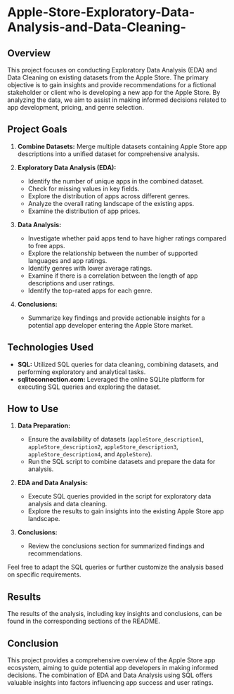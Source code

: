 # Apple-Store-Exploratory-Data-Analysis-and-Data-Cleaning-

## Overview

This project focuses on conducting Exploratory Data Analysis (EDA) and Data Cleaning on existing datasets from the Apple Store. The primary objective is to gain insights and provide recommendations for a fictional stakeholder or client who is developing a new app for the Apple Store. By analyzing the data, we aim to assist in making informed decisions related to app development, pricing, and genre selection.

## Project Goals

1. **Combine Datasets:** Merge multiple datasets containing Apple Store app descriptions into a unified dataset for comprehensive analysis.

2. **Exploratory Data Analysis (EDA):**
   - Identify the number of unique apps in the combined dataset.
   - Check for missing values in key fields.
   - Explore the distribution of apps across different genres.
   - Analyze the overall rating landscape of the existing apps.
   - Examine the distribution of app prices.

3. **Data Analysis:**
   - Investigate whether paid apps tend to have higher ratings compared to free apps.
   - Explore the relationship between the number of supported languages and app ratings.
   - Identify genres with lower average ratings.
   - Examine if there is a correlation between the length of app descriptions and user ratings.
   - Identify the top-rated apps for each genre.

4. **Conclusions:**
   - Summarize key findings and provide actionable insights for a potential app developer entering the Apple Store market.

## Technologies Used

- **SQL:** Utilized SQL queries for data cleaning, combining datasets, and performing exploratory and analytical tasks.
- **sqliteconnection.com:** Leveraged the online SQLite platform for executing SQL queries and exploring the dataset.

## How to Use

1. **Data Preparation:**
   - Ensure the availability of datasets (`appleStore_description1`, `appleStore_description2`, `appleStore_description3`, `appleStore_description4`, and `AppleStore`).
   - Run the SQL script to combine datasets and prepare the data for analysis.

2. **EDA and Data Analysis:**
   - Execute SQL queries provided in the script for exploratory data analysis and data cleaning.
   - Explore the results to gain insights into the existing Apple Store app landscape.

3. **Conclusions:**
   - Review the conclusions section for summarized findings and recommendations.

Feel free to adapt the SQL queries or further customize the analysis based on specific requirements.

## Results

The results of the analysis, including key insights and conclusions, can be found in the corresponding sections of the README.

## Conclusion

This project provides a comprehensive overview of the Apple Store app ecosystem, aiming to guide potential app developers in making informed decisions. The combination of EDA and Data Analysis using SQL offers valuable insights into factors influencing app success and user ratings.
